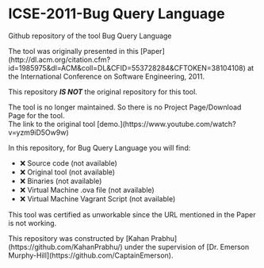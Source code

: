 # ICSE-2011-Bug Query Language
Github repository of the tool Bug Query Language
<p>
The tool was originally presented in this [Paper](http://dl.acm.org/citation.cfm?id=1985975&dl=ACM&coll=DL&CFID=553728284&CFTOKEN=38104108) at the International Conference on Software Engineering, 2011.
<p>
This repository <b><i>IS NOT</b></i> the original repository for this tool.<br>
<p>
The tool is no longer maintained. So there is no Project Page/Download Page for the tool.<br>
The link to the original tool [demo.](https://www.youtube.com/watch?v=yzm9iD5Ow9w)

In this repository, for Bug Query Language you will find:
* :x: Source code (not available)
* :x: Original tool (not available)
* :x: Binaries (not available)
* :x: Virtual Machine .ova file (not available)
* :x: Virtual Machine Vagrant Script (not available)


This tool was certified as unworkable since the URL mentioned in the Paper is not working. 
<p>
This repository was constructed by [Kahan Prabhu](https://github.com/KahanPrabhu/) under the supervision of [Dr. Emerson Murphy-Hill](https://github.com/CaptainEmerson).
